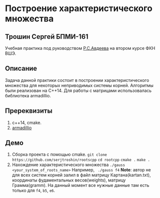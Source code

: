 # Построение характеристического множества
## Трошин Сергей БПМИ-161
Учебная практика под руководством [Р.С.Авдеева](https://www.hse.ru/org/persons/112929840) на втором курсе ФКН ВШЭ.
## Описание
Задача данной практики состоит в построении характеристического множества для некоторых неприводимых системы корней. Алгоритмы были реализован на C++14. Для работы с матрицами использовалась библиотека armadillio.
## Пререквизиты
1.  c++14, cmake.
2.  [armadillio](http://arma.sourceforge.net/download.html)
## Демо
1. Сборка проекта с помощью cmake.
`git clone https://github.com/serjtroshin/rootscpp`
`cd rootcpp`
`cmake .`
`make .`
2.  Нахождение характеристического множества
`./gauss <your_system_of_roots_name>`
Например, `` ./gauss f4``
**Note**: автор не для всех систем корней залил в файл матрицу Картана(kartan.txt), координаты фудаментальных весов(weights), матрицу Грамма(gramm). На данный момент все нужные данные там есть только для `f4`, `b5`, `e6`.
